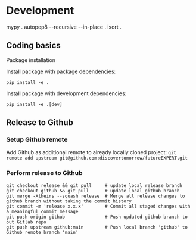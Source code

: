 # Development
mypy .
autopep8 --recursive --in-place .
isort .


## Coding basics

Package installation

Install package with package dependencies:

`pip install -e .`


Install package with development dependencies:

`pip install -e .[dev]`

## Release to Github

### Setup Github remote

Add Github as additional remote to already locally cloned project: `git remote add upstream git@github.com:discovertomorrow/futureEXPERT.git`

### Perform release to Github

```
git checkout release && git pull     # update local release branch
git checkout github && git pull      # update local github branch
git merge -Xtheirs --squash release  # Merge all release changes to github branch without taking the commit history
git commit -m 'release x.x.x'        # Commit all staged changes with a meaningful commit message
git push origin github               # Push updated github branch to out Gitlab repo
git push upstream github:main        # Push local branch 'github' to Github remote branch 'main'
```